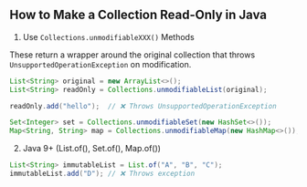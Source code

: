 ## How to Make a Collection Read-Only in Java

1.  Use `Collections.unmodifiableXXX()` Methods

These return a wrapper around the original collection that throws `UnsupportedOperationException` on modification.

```java
List<String> original = new ArrayList<>();
List<String> readOnly = Collections.unmodifiableList(original);

readOnly.add("hello");  // ❌ Throws UnsupportedOperationException

Set<Integer> set = Collections.unmodifiableSet(new HashSet<>());
Map<String, String> map = Collections.unmodifiableMap(new HashMap<>());
```

2.  Java 9+ (List.of(), Set.of(), Map.of())

```java
List<String> immutableList = List.of("A", "B", "C");
immutableList.add("D"); // ❌ Throws exception
```
